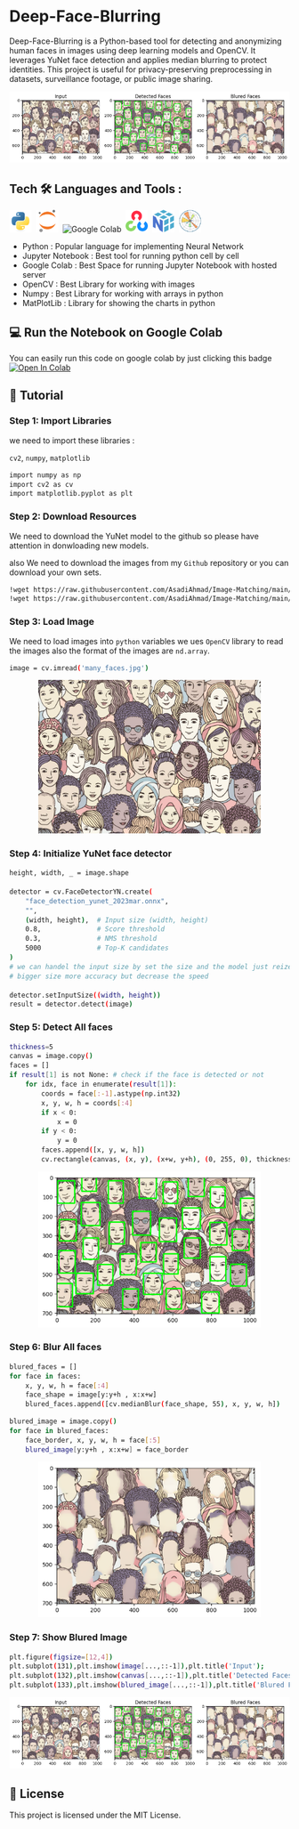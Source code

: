 # Deep-Face-Blurring
Deep-Face-Blurring is a Python-based tool for detecting and anonymizing human faces in images using deep learning models and OpenCV. It leverages YuNet face detection and applies median blurring to protect identities. This project is useful for privacy-preserving preprocessing in datasets, surveillance footage, or public image sharing.

<div display=flex align=center>
  <img src="/Pictures/result.jpg"/>
</div>

## Tech :hammer_and_wrench: Languages and Tools :

<div>
  <img src="https://github.com/devicons/devicon/blob/master/icons/python/python-original.svg" title="Python" alt="Python" width="40" height="40"/>&nbsp;
  <img src="https://github.com/devicons/devicon/blob/master/icons/jupyter/jupyter-original.svg" title="Jupyter Notebook" alt="Jupyter Notebook" width="40" height="40"/>&nbsp;
  <img src="https://assets.st-note.com/img/1670632589167-x9aAV8lmnH.png" title="Google Colab" alt="Google Colab" width="40" height="40"/>&nbsp;
  <img src="https://github.com/devicons/devicon/blob/master/icons/opencv/opencv-original.svg" title="OpenCV" alt="OpenCV" width="40" height="40"/>&nbsp;
  <img src="https://github.com/devicons/devicon/blob/master/icons/numpy/numpy-original.svg" title="Numpy" alt="Numpy" width="40" height="40"/>&nbsp;
  <img src="https://github.com/devicons/devicon/blob/master/icons/matplotlib/matplotlib-original.svg"  title="MatPlotLib" alt="MatPlotLib" width="40" height="40"/>&nbsp;
</div>

- Python : Popular language for implementing Neural Network
- Jupyter Notebook : Best tool for running python cell by cell
- Google Colab : Best Space for running Jupyter Notebook with hosted server
- OpenCV : Best Library for working with images
- Numpy : Best Library for working with arrays in python
- MatPlotLib : Library for showing the charts in python

## 💻 Run the Notebook on Google Colab

You can easily run this code on google colab by just clicking this badge [![Open In Colab](https://colab.research.google.com/assets/colab-badge.svg)](https://colab.research.google.com/github/AsadiAhmad/Deep-Face-Blurring/blob/main/Code/Deep_Face_Blurring.ipynb)

## 📝 Tutorial

### Step 1: Import Libraries

we need to import these libraries :

`cv2`, `numpy`, `matplotlib`

```sh
import numpy as np
import cv2 as cv
import matplotlib.pyplot as plt
```

### Step 2: Download Resources

We need to download the YuNet model to the github so please have attention in donwloading new models.

also We need to download the images from my `Github` repository or you can download your own sets.

```sh
!wget https://raw.githubusercontent.com/AsadiAhmad/Image-Matching/main/Pictures/ps5_games.jpg -O ps5_games.jpg
!wget https://raw.githubusercontent.com/AsadiAhmad/Image-Matching/main/Pictures/gost_of_tsushima.jpg -O gost_of_tsushima.jpg
```

### Step 3: Load Image

We need to load images into `python` variables we ues `OpenCV` library to read the images also the format of the images are `nd.array`.

```sh
image = cv.imread('many_faces.jpg')
```

<div display=flex align=center>
  <img src="/Pictures/many_faces.jpg" width="400px"/>
</div>

### Step 4: Initialize YuNet face detector

```sh
height, width, _ = image.shape

detector = cv.FaceDetectorYN.create(
    "face_detection_yunet_2023mar.onnx",
    "",
    (width, height),  # Input size (width, height)
    0.8,              # Score threshold
    0.3,              # NMS threshold
    5000              # Top-K candidates
)
# we can handel the input size by set the size and the model just reize that in input
# bigger size more accuracy but decrease the speed

detector.setInputSize((width, height))
result = detector.detect(image)
```

### Step 5: Detect All faces

```sh
thickness=5
canvas = image.copy()
faces = []
if result[1] is not None: # check if the face is detected or not
    for idx, face in enumerate(result[1]):
        coords = face[:-1].astype(np.int32)
        x, y, w, h = coords[:4]
        if x < 0:
            x = 0
        if y < 0:
            y = 0
        faces.append([x, y, w, h])
        cv.rectangle(canvas, (x, y), (x+w, y+h), (0, 255, 0), thickness)
```

<div display=flex align=center>
  <img src="/Pictures/Detected.jpg" width="400px"/>
</div>

### Step 6: Blur All faces

```sh
blured_faces = []
for face in faces:
    x, y, w, h = face[:4]
    face_shape = image[y:y+h , x:x+w]
    blured_faces.append([cv.medianBlur(face_shape, 55), x, y, w, h])
```

```sh
blured_image = image.copy()
for face in blured_faces:
    face_border, x, y, w, h = face[:5]
    blured_image[y:y+h , x:x+w] = face_border
```

<div display=flex align=center>
  <img src="/Pictures/Blurred.jpg" width="400px"/>
</div>

### Step 7: Show Blured Image

```sh
plt.figure(figsize=[12,4])
plt.subplot(131),plt.imshow(image[...,::-1]),plt.title('Input');
plt.subplot(132),plt.imshow(canvas[...,::-1]),plt.title('Detected Faces');
plt.subplot(133),plt.imshow(blured_image[...,::-1]),plt.title('Blured Faces');
```

<div display=flex align=center>
  <img src="/Pictures/result.jpg"/>
</div>

## 🪪 License

This project is licensed under the MIT License.
